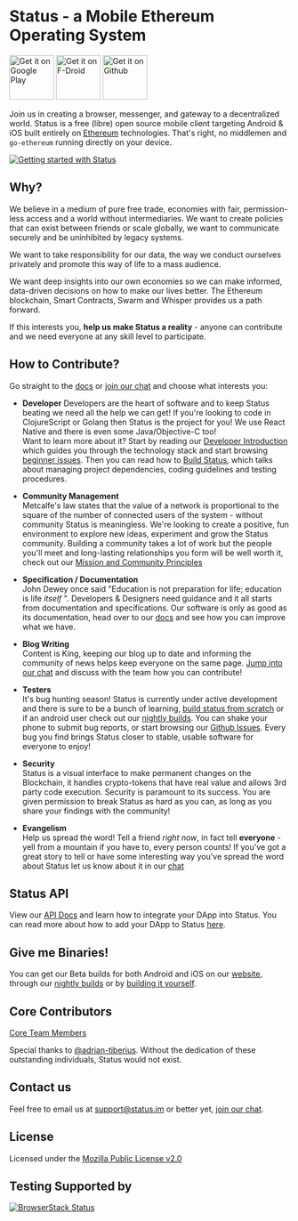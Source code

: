 # Status - a Mobile Ethereum Operating System

[<img src="https://play.google.com/intl/en_us/badges/images/generic/en-play-badge.png" alt="Get it on Google Play" height="80"/>](https://play.google.com/store/apps/details?id=im.status.ethereum)
[<img src="https://fdroid.gitlab.io/artwork/badge/get-it-on.png" alt="Get it on F-Droid" height="80"/>](https://f-droid.org/packages/im.status.ethereum/)
[<img src="doc/github_badge.png" alt="Get it on Github" height="80"/>](https://github.com/status-im/status-mobile/releases)

Join us in creating a browser, messenger, and gateway to a decentralized world. Status is a free (libre) open source mobile client targeting Android & iOS built entirely on [Ethereum](https://ethereum.org/) technologies. That's right, no middlemen and `go-ethereum` running directly on your device.

[![Getting started with Status](https://i.imgur.com/C0aZZEL.jpg)](https://www.youtube.com/watch?v=oDCSEmS9c3o "Getting started with Status")

## Why?

We believe in a medium of pure free trade, economies with fair, permission-less access and a world without intermediaries. We want to create policies that can exist between friends or scale globally, we want to communicate securely and be uninhibited by legacy systems.   

We want to take responsibility for our data, the way we conduct ourselves privately and promote this way of life to a mass audience.

We want deep insights into our own economies so we can make informed, data-driven decisions on how to make our lives better. The Ethereum blockchain, Smart Contracts, Swarm and Whisper provides us a path forward.  

If this interests you, **help us make Status a reality** - anyone can contribute and we need everyone at any skill level to participate.

## How to Contribute?

Go straight to the [docs](https://status.im/docs) or [join our chat](https://join.status.im/chat/public/status) and choose what interests you:

- **Developer**
Developers are the heart of software and to keep Status beating we need all the help we can get! If you're looking to code in ClojureScript or Golang then Status is the project for you! We use React Native and there is even some Java/Objective-C too!  
Want to learn more about it? Start by reading our [Developer Introduction](https://status.im/developer_tools/) which guides you through the technology stack and start browsing [beginner issues](https://github.com/status-im/status-mobile/issues?utf8=%E2%9C%93&q=is%3Aopen%20is%3Aissue%20label%3A%22good%20first%20issue%22%20). Then you can read how to [Build Status](https://status.im/technical/build_status/), which talks about managing project dependencies, coding guidelines and testing procedures.

- **Community Management**  
Metcalfe's law states that the value of a network is proportional to the square of the number of connected users of the system - without community Status is meaningless. We're looking to create a positive, fun environment to explore new ideas, experiment and grow the Status community. Building a community takes a lot of work but the people you'll meet and long-lasting relationships you form will be well worth it, check out our [Mission and Community Principles](https://status.im/about)

- **Specification / Documentation**  
John Dewey once said "Education is not preparation for life; education is life *itself* ". Developers & Designers need guidance and it all starts from documentation and specifications. Our software is only as good as its documentation, head over to our [docs](https://status.im/docs) and see how you can improve what we have.

- **Blog Writing**  
Content is King, keeping our blog up to date and informing the community of news helps keep everyone on the same page. [Jump into our chat](https://join.status.im/chat/public/status) and discuss with the team how you can contribute!

- **Testers**  
It's bug hunting season! Status is currently under active development and there is sure to be a bunch of learning, [build status from scratch](https://status.im/technical/build_status/) or if an android user check out our [nightly builds](https://status.im/nightly). You can shake your phone to submit bug reports, or start browsing our [Github Issues](https://github.com/status-im/status-mobile/issues). Every bug you find brings Status closer to stable, usable software for everyone to enjoy!

- **Security**  
Status is a visual interface to make permanent changes on the Blockchain, it handles crypto-tokens that have real value and allows 3rd party code execution. Security is paramount to its success. You are given permission to break Status as hard as you can, as long as you share your findings with the community!

- **Evangelism**  
Help us spread the word! Tell a friend *right now*, in fact tell **everyone** - yell from a mountain if you have to, every person counts! If you've got a great story to tell or have some interesting way you've spread the word about Status let us know about it in our [chat](https://join.status.im/chat/public/status)

## Status API 
View our [API Docs](https://status.im/developer_tools/status_web_api.html) and learn how to integrate your DApp into Status. You can read more about how to add your DApp to Status [here](https://status.im/developer_tools/add_your_dapp.html).

## Give me Binaries!

You can get our Beta builds for both Android and iOS on our [website](https://status.im), through our [nightly builds](https://status.im/nightly/) or by [building it yourself](https://status.im/technical/build_status/).

## Core Contributors

[Core Team Members](https://github.com/orgs/status-im/people)

Special thanks to [@adrian-tiberius](https://github.com/adrian-tiberius).
Without the dedication of these outstanding individuals, Status would not exist.

## Contact us

Feel free to email us at [support@status.im](mailto:support@status.im) or better yet, [join our chat](https://join.status.im/chat/public/status).

## License

Licensed under the [Mozilla Public License v2.0](https://github.com/status-im/status-mobile/blob/develop/LICENSE.md)

## Testing Supported by

[![BrowserStack Status](https://www.browserstack.com/automate/badge.svg?badge_key=SFBWQ3k5R2tnT2t6UGsxU1h1U0g3VFlCNnoxVTRHYWNoTDhsb1laaTJZWT0tLUZMUm5sSVFBSU9qSWM1RUJvK1I3Z3c9PQ==--ad15ae7992b432b33743749d40318952415bd98f)](https://www.browserstack.com/automate/public-build/SFBWQ3k5R2tnT2t6UGsxU1h1U0g3VFlCNnoxVTRHYWNoTDhsb1laaTJZWT0tLUZMUm5sSVFBSU9qSWM1RUJvK1I3Z3c9PQ==--ad15ae7992b432b33743749d40318952415bd98f)
